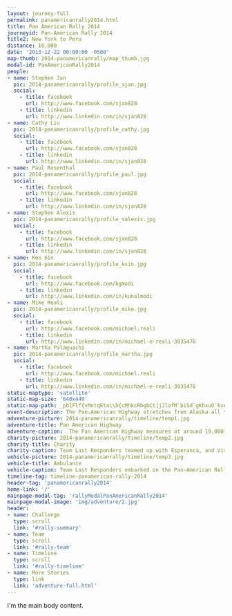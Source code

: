 ```yaml
---
layout: journey-full
permalink: panamericanrally2014.html
title: Pan American Rally 2014
journeyid: Pan-American Rally 2014
title2: New York to Peru
distance: 16,000
date: '2013-12-22 00:00:00 -0500'
map-thumb: 2014-panamericanrally/map_thumb.jpg
modal-id: PanAmericanRally2014
people:
- name: Stephen Jan
  pic: 2014-panamericanrally/profile_sjan.jpg
  social:
    - title: facebook
      url: http://www.facebook.com/sjan828
    - title: linkedin
      url: http://www.linkedin.com/in/sjan828
- name: Cathy Liu
  pic: 2014-panamericanrally/profile_cathy.jpg
  social:
    - title: facebook
      url: http://www.facebook.com/sjan828
    - title: linkedin
      url: http://www.linkedin.com/in/sjan828
- name: Paul Rosenthal
  pic: 2014-panamericanrally/profile_paul.jpg
  social:
    - title: facebook
      url: http://www.facebook.com/sjan828
    - title: linkedin
      url: http://www.linkedin.com/in/sjan828
- name: Stephen Alexis
  pic: 2014-panamericanrally/profile_salexis.jpg
  social:
    - title: facebook
      url: http://www.facebook.com/sjan828
    - title: linkedin
      url: http://www.linkedin.com/in/sjan828
- name: Ken Sin
  pic: 2014-panamericanrally/profile_ksin.jpg
  social:
    - title: facebook
      url: http://www.facebook.com/kgmodi
    - title: linkedin
      url: http://www.linkedin.com/in/kunalmodi
- name: Mike Reali
  pic: 2014-panamericanrally/profile_mike.jpg
  social:
    - title: facebook
      url: http://www.facebook.com/michael.reali
    - title: linkedin
      url: http://www.linkedin.com/in/michael-e-reali-3035476
- name: Martha Palaguachi
  pic: 2014-panamericanrally/profile_martha.jpg
  social:
    - title: facebook
      url: http://www.facebook.com/michael.reali
    - title: linkedin
      url: http://www.linkedin.com/in/michael-e-reali-3035476
static-maptype: 'satellite'
static-map-size: '640x440'
static-map-path: _pblFlf{vMntqEta\\b{cMhkcRbqbCt|jJlofM`biSd`gKhxuO`kvAr_oIidkNhllJkaKt{rE}wCdkO|d@x`AhvLltlAmcQutoAd|a@dqsH{neA|oeJbdqAd``MsfKr_lXrolA`f_Gklk@j}aSccQr{rJk``D`vqL{dcAy|@m|SnaQxfXifPjrnFg_qDdtPrOfmmKhaVx`iEas[xtbF_iBbxfDukaH|cyHq{iF~o~L_bbJceHoX~sDy|IngmKmyeJjg{@sw{Bns`@kitAlbCu`T_o~GuyaMzysGqksB~otFqgaG`sH~pFnpLkmAjnpA}~zGrlkJck{Dhh~BiqcFhmhEud}OvbiCqgzBso}Av`jA|rv@_ll@ciL_gzAbej@w_oBtz_@uheBhinEcn_G|{zK_biUhqhBsef@xdpDkq}G`abCevdAbenCeroDfo^{yaMqtsBau`EqyIbwNngE_rQuuo@gvsUjlfCooVzxoGg{m@j|pDjnVzgeDvjDvo~PfgdEzdyKjgjH~j`Bxa`AluaFdvTxocEjkaAffpBhcNjg{@puc@xetA`gtGdbjFxqa@ngvJorxDfvgGo~zCn_zHo~xCj`rJwekEjicFus`CtstHs~wDbcsFkj_EpinDumuI{gHuneEbzhBa`gEkr\\s_fAef|@anzIsV{opB|bbBw}L~duGi|mEp`tEmjjF|f`Dcv{BlgsEojfAgsgDbhxAgrxFkhDtgd@jcp@}{pB|`zEggoI~yeGefHncjTivbDdcoJi_eDvwnHku}HtiyF_hcK`_xDkmcJbrsE{lhJxczC
event-description: The Pan-American Highway stretches from Alaska all the way to the tip of South America.  Team Last Responders decided after 2 adventures to  embark on its first solo mission to a destination.
adventure-picture: 2014-panamericanrally/timeline/temp1.jpg
adventure-title: Pan American Highway
adventure-caption:  The Pan American Highway measures at around 19,000 miles starting from Alaska, ending at Ushuia. Team Last Responders traveled 16,000 miles of it  from Arizona to Bolivia.
charity-picture: 2014-panamericanrally/timeline/temp2.jpg
charity-title: Charity
charity-caption: Team Last Responders teamed up with Esperanca, and Vive Peru for this project. With their help, we donated medical supplies, a Jeep and an Ambulance. Along the way we visited their sites in Arizona, Nicaragua, Peru, and Bolivia
vehicle-picture: 2014-panamericanrally/timeline/temp3.jpg
vehicle-title: Ambulance
vehicle-caption: Team Last Responders embarked on the Pan-American Rally by ambulance. The team found this one of a kind beauty in Olean, NY, on it's way to be retired. As fate would have it, this 2003 Ford E450 wasn't retiring any time soon.
timeline-tag: timeline-panamerican-rally-2014
header-tag: 'panamericanrally2014'
home-link: '/'
mainpage-modal-tag: 'rallyModalPanAmericanRally2014'
mainpage-modal-image: 'img/adventure/2.jpg'
header:
- name: Challenge
  type: scroll
  link: '#rally-summary'
- name: Team
  type: scroll
  link: '#rally-team'
- name: Timeline
  type: scroll
  link: '#rally-timeline'
- name: More Stories
  type: link
  link: 'adventure-full.html'
---
```

I'm the main body content.
